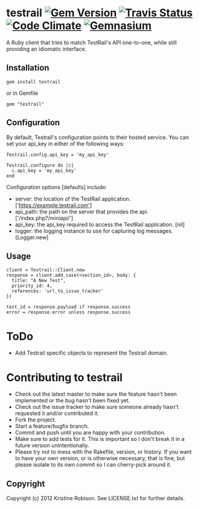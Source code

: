 # testrail [![Gem Version](https://badge.fury.io/rb/testrail.png)](http://badge.fury.io/rb/testrail) [![Travis Status](https://travis-ci.org/krobi64/testrail.png)](https://travis-ci.org/krobi64/testrail) [![Code Climate](https://codeclimate.com/github/krobi64/testrail.png)](https://codeclimate.com/github/krobi64/testrail) [![Gemnasium](https://gemnasium.com/krobi64/testrail.png)](https://gemnasium.com/krobi64/testrail)

A Ruby client that tries to match TestRail's API one-to-one, while still
providing an idiomatic interface.

## Installation
    gem install testrail

or in Gemfile

    gem "testrail"

## Configuration

By default, Testrail's configuration points to their hosted service. You can set your api_key in either of the following ways:

    Testrail.config.api_key = 'my_api_key'

    Testrail.configure do |c|
      c.api_key = 'my_api_key'
    end

Configuration options [defaults] include:
* server: the location of the TestRail application. ['https://example.testrail.com']
* api_path: the path on the server that provides the api. ['/index.php?/miniapi/']
* api_key: the api_key required to access the TestRail application. [nil]
* logger:  the logging instance to use for capturing log messages. [Logger.new]

## Usage

    client = Testrail::Client.new
    response = client.add_case(<section_id>, body: {
      title: "A New Test",
      priority_id: 4,
      references: 'url_to_issue_tracker'
    })
    
    test_id = response.payload if response.success
    error = response.error unless response.success

# ToDo

* Add Testrail specific objects to represent the Testrail domain.

# Contributing to testrail
 
* Check out the latest master to make sure the feature hasn't been implemented or the bug hasn't been fixed yet.
* Check out the issue tracker to make sure someone already hasn't requested it and/or contributed it.
* Fork the project.
* Start a feature/bugfix branch.
* Commit and push until you are happy with your contribution.
* Make sure to add tests for it. This is important so I don't break it in a future version unintentionally.
* Please try not to mess with the Rakefile, version, or history. If you want to have your own version, or is otherwise necessary, that is fine, but please isolate to its own commit so I can cherry-pick around it.

## Copyright

Copyright (c) 2012 Kristine Robison. See LICENSE.txt for
further details.


